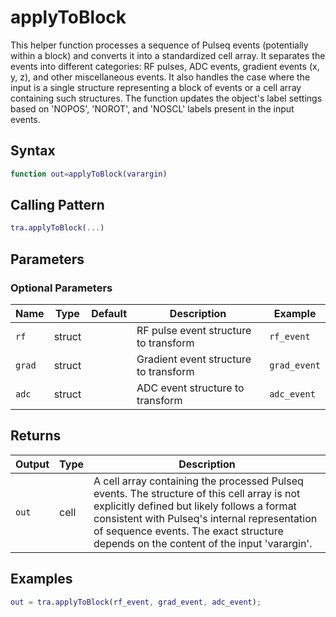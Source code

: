 # applyToBlock

This helper function processes a sequence of Pulseq events (potentially within a block) and converts it into a standardized cell array.  It separates the events into different categories: RF pulses, ADC events, gradient events (x, y, z), and other miscellaneous events. It also handles the case where the input is a single structure representing a block of events or a cell array containing such structures.  The function updates the object's label settings based on 'NOPOS', 'NOROT', and 'NOSCL' labels present in the input events.

## Syntax

```matlab
function out=applyToBlock(varargin)
```

## Calling Pattern

```matlab
tra.applyToBlock(...)
```

## Parameters


### Optional Parameters

| Name | Type | Default | Description | Example |
|------|------|---------|-------------|---------|
| `rf` | struct |  | RF pulse event structure to transform | `rf_event` |
| `grad` | struct |  | Gradient event structure to transform | `grad_event` |
| `adc` | struct |  | ADC event structure to transform | `adc_event` |

## Returns

| Output | Type | Description |
|--------|------|-------------|
| `out` | cell | A cell array containing the processed Pulseq events. The structure of this cell array is not explicitly defined but likely follows a format consistent with Pulseq's internal representation of sequence events. The exact structure depends on the content of the input 'varargin'. |

## Examples

```matlab
out = tra.applyToBlock(rf_event, grad_event, adc_event);
```

